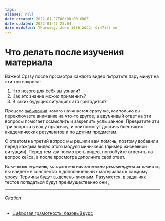 ```yaml
---
tags: 
aliases: null
date created: 2022-01-17T00:00:00.000Z
date updated: 2022-01-17 23:04
date modified: Thursday, June 16th 2022, 9:47:48 am
---
```


# Что делать после изучения материала

Важно! Сразу после просмотра каждого видео потратьте пару минут на эти три вопроса:

1. Что нового для себя вы узнали?
2. Как это знание можно применить?
3. В каких будущих ситуациях это пригодится?

Процесс [забывания](https://ru.wikipedia.org/wiki/%D0%9A%D1%80%D0%B8%D0%B2%D0%B0%D1%8F_%D0%B7%D0%B0%D0%B1%D1%8B%D0%B2%D0%B0%D0%BD%D0%B8%D1%8F) нового начинается сразу же, как только вы переключаете внимание на что-то другое, а вдумчивый ответ на эти вопросы помогает осмыслить и закрепить услышанное. Превратите эти три вопроса в вашу привычку, и они помогут достичь блестящих академических результатов и по другим предметам.

С ответом на третий вопрос мы решили вам помочь, поэтому добавили перед каждым видео этого модуля мини-кейс (пример жизненной ситуации). Перед тем как посмотреть видео, попробуйте ответить на вопрос кейса, а после просмотра дополните свой ответ.

Ключевые термины, которые мы настоятельно рекомендуем запомнить, вы найдете в конспектах в дополнительных материалах к каждому уроку. Термины будут выделены жирным. Разумеется, в заданиях тестов попадаться будут преимущественно они ;)

---

###### Citation

- [Цифровая грамотность: базовый курс](https://courses.openedu.ru/courses/course-v1:hse+DIGLIT_1+fall_2020/courseware/c164bfc08efe4fe8adbbdaf844a6c27b/dc53557547224a34bae0c437ae895848/1?activate_block_id=block-v1%3Ahse%2BDIGLIT_1%2Bfall_2020%2Btype%40vertical%2Bblock%40e0fa28710db84af9882b44e564959e66)
